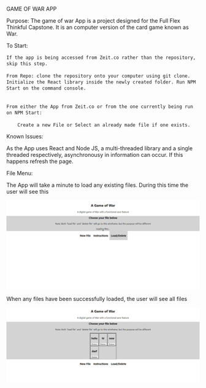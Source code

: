 GAME OF WAR APP


Purpose: The game of war App is a project designed for the Full Flex Thinkful Capstone. It is an computer version of the card game known as War.


To Start: 

	If the app is being accessed from Zeit.co rather than the repository, skip this step.

	From Repo: clone the repository onto your computer using git clone. Initialize the React library inside the newly created folder. Run NPM Start on the command console.


	From either the App from Zeit.co or from the one currently being run on NPM Start:

		Create a new File or Select an already made file if one exists.

Known Issues:

As the App uses React and Node JS, a multi-threaded library and a single threaded respectively, asynchronousy in information can occur. If this happens	
refresh the page.

File Menu:

The App will take a minute to load any existing files. During this time the user will see this

![File menu loading](https://github.com/BrittniLudington/game-of-war/blob/master/readmeimages/menuloading.PNG)

When any files have been successfully loaded, the user will see all files

![File menu loaded](https://github.com/BrittniLudington/game-of-war/blob/master/readmeimages/menuloaded.PNG)

